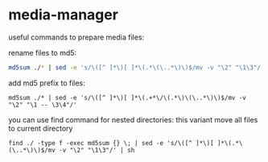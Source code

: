 # media-manager


useful commands to prepare media files:

rename files to md5:
```bash
md5sum ./* | sed -e 's/\([^ ]*\)[ ]*\(.*\(\..*\)\)$/mv -v "\2" "\1\3"/' | sh
```

add md5 prefix to files:
```
md5sum ./* | sed -e 's/\([^ ]*\)[ ]*\(.+*\/\(.*\)\(\..*\)\)$/mv -v "\2" "\1 -- \3\4"/'
```

you can use find command for nested directories:
this variant move all files to current directory
```
find ./ -type f -exec md5sum {} \; | sed -e 's/\([^ ]*\)[ ]*\(.*\(\..*\)\)$/mv -v "\2" "\1\3"/' | sh
```
